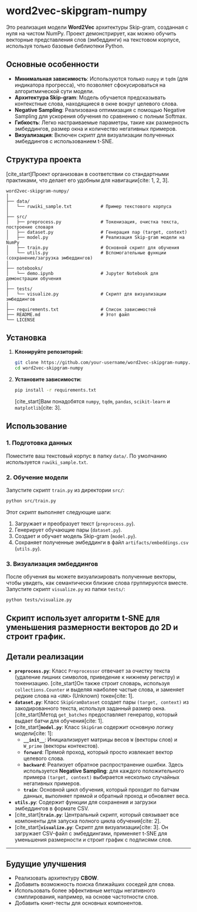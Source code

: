 # word2vec-skipgram-numpy

Это реализация модели **Word2Vec** архитектуры Skip-gram, созданная с нуля на чистом NumPy. Проект демонстрирует, как можно обучить векторные представления слов (эмбеддинги) на текстовом корпусе, используя только базовые библиотеки Python.

## Основные особенности

  - **Минимальная зависимость**: Используются только `numpy` и `tqdm` (для индикатора прогресса), что позволяет сфокусироваться на алгоритмической сути модели.
  - **Архитектура Skip-gram**: Модель обучается предсказывать контекстные слова, находящиеся в окне вокруг целевого слова.
  - **Negative Sampling**: Реализована оптимизация с помощью Negative Sampling для ускорения обучения по сравнению с полным Softmax.
  - **Гибкость**: Легко настраиваемые параметры, такие как размерность эмбеддингов, размер окна и количество негативных примеров.
  - **Визуализация**: Включен скрипт для визуализации полученных эмбеддингов с использованием t-SNE.

## Структура проекта

[cite\_start]Проект организован в соответствии со стандартными практиками, что делает его удобным для навигации[cite: 1, 2, 3].

```
word2vec-skipgram-numpy/
│
├── data/
│   └── ruwiki_sample.txt           # Пример текстового корпуса
│
├── src/
│   ├── preprocess.py               # Токенизация, очистка текста, построение словаря
│   ├── dataset.py                  # Генерация пар (target, context)
│   ├── model.py                    # Реализация Skip-gram модели на NumPy
│   ├── train.py                    # Основной скрипт для обучения
│   └── utils.py                    # Вспомогательные функции (сохранение/загрузка эмбеддингов)
│
├── notebooks/
│   └── demo.ipynb                  # Jupyter Notebook для демонстрации обучения
│
├── tests/
│   └── visualize.py                # Скрипт для визуализации эмбеддингов
│
├── requirements.txt                # Список зависимостей
├── README.md                       # Этот файл
└── LICENSE
```

##  Установка

1.  **Клонируйте репозиторий:**

    ```bash
    git clone https://github.com/your-username/word2vec-skipgram-numpy.git
    cd word2vec-skipgram-numpy
    ```

2.  **Установите зависимости:**

    ```bash
    pip install -r requirements.txt
    ```

    [cite\_start]Вам понадобятся `numpy`, `tqdm`, `pandas`, `scikit-learn` и `matplotlib`[cite: 3].

## Использование

### 1\. Подготовка данных

Поместите ваш текстовый корпус в папку `data/`. По умолчанию используется `ruwiki_sample.txt`.

### 2\. Обучение модели

Запустите скрипт `train.py` из директории `src/`:

```bash
python src/train.py
```

Этот скрипт выполняет следующие шаги:

1.  Загружает и преобразует текст (`preprocess.py`).
2.  Генерирует обучающие пары (`dataset.py`).
3.  Создает и обучает модель Skip-gram (`model.py`).
4.  Сохраняет полученные эмбеддинги в файл `artifacts/embeddings.csv` (`utils.py`).

### 3\. Визуализация эмбеддингов

После обучения вы можете визуализировать полученные векторы, чтобы увидеть, как семантически близкие слова группируются вместе. Запустите скрипт `visualize.py` из папки `tests/`:

```bash
python tests/visualize.py
```

## Скрипт использует алгоритм **t-SNE** для уменьшения размерности векторов до 2D и строит график.

## Детали реализации

  - **`preprocess.py`**: Класс `Preprocessor` отвечает за очистку текста (удаление лишних символов, приведение к нижнему регистру) и токенизацию. [cite\_start]Он также строит словарь, используя `collections.Counter` и выделяя наиболее частые слова, и заменяет редкие слова на `<UNK>` (Unknown) токен[cite: 1].
  - **`dataset.py`**: Класс `SkipGramDataset` создает пары `(target, context)` из закодированного текста, используя заданный размер окна. [cite\_start]Метод `get_batches` предоставляет генератор, который выдает батчи для обучения[cite: 1].
  - [cite\_start]**`model.py`**: Класс `SkipGram` содержит основную логику модели[cite: 1]:
      - **`__init__`**: Инициализирует матрицы весов `W` (векторы слов) и `W_prime` (векторы контекстов).
      - **`forward`**: Прямой проход, который просто извлекает вектор целевого слова.
      - **`backward`**: Реализует обратное распространение ошибки. Здесь используется **Negative Sampling**: для каждого положительного примера `(target, context)` выбирается несколько случайных негативных примеров.
      - **`train`**: Основной цикл обучения, который проходит по батчам данных, выполняет прямой и обратный проход и обновляет веса.
  - **`utils.py`**: Содержит функции для сохранения и загрузки эмбеддингов в формате CSV.
  - [cite\_start]**`train.py`**: Центральный скрипт, который связывает все компоненты для запуска полного цикла обучения[cite: 2].
  - [cite\_start]**`visualize.py`**: Скрипт для визуализации[cite: 3]. Он загружает CSV-файл с эмбеддингами, применяет t-SNE для уменьшения размерности и строит график с подписями слов.

-----

## Будущие улучшения

  - Реализовать архитектуру **CBOW**.
  - Добавить возможность поиска ближайших соседей для слова.
  - Использовать более эффективные методы негативного сэмплирования, например, на основе частотности слов.
  - Добавить юнит-тесты для основных компонентов.
